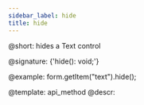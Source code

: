 ```yaml
---
sidebar_label: hide
title: hide
---          
```


@short: hides a Text control

@signature: {'hide(): void;'}

@example:
form.getItem("text").hide(); 

@template: api_method
@descr:
